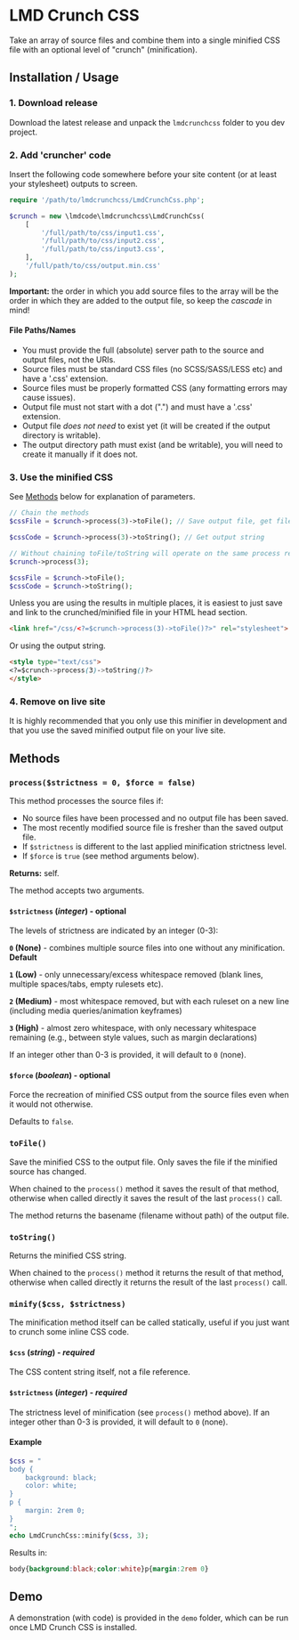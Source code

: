 # LMD Crunch CSS

Take an array of source files and combine them into a single minified CSS file with an optional level of "crunch" (minification).

## Installation / Usage

### 1. Download release

Download the latest release and unpack the `lmdcrunchcss` folder to you dev project.

### 2. Add 'cruncher' code

Insert the following code somewhere before your site content (or at least your stylesheet) outputs to screen.

```php
require '/path/to/lmdcrunchcss/LmdCrunchCss.php';

$crunch = new \lmdcode\lmdcrunchcss\LmdCrunchCss(
    [
        '/full/path/to/css/input1.css',
        '/full/path/to/css/input2.css',
        '/full/path/to/css/input3.css',
    ],
    '/full/path/to/css/output.min.css'
);
```

**Important:** the order in which you add source files to the array will be the order in which they are added to the output file, so keep the *cascade* in mind!

#### File Paths/Names

- You must provide the full (absolute) server path to the source and output files, not the URIs.
- Source files must be standard CSS files (no SCSS/SASS/LESS etc) and have a '.css' extension.
- Source files must be properly formatted CSS (any formatting errors may cause issues).
- Output file must not start with a dot (".") and must have a '.css' extension.
- Output file *does not need* to exist yet (it will be created if the output directory is writable).
- The output directory path must exist (and be writable), you will need to create it manually if it does not.

### 3. Use the minified CSS

See [Methods](#Methods) below for explanation of parameters.

```php
// Chain the methods
$cssFile = $crunch->process(3)->toFile(); // Save output file, get filename

$cssCode = $crunch->process(3)->toString(); // Get output string

// Without chaining toFile/toString will operate on the same process result
$crunch->process(3);

$cssFile = $crunch->toFile();
$cssCode = $crunch->toString();
```

Unless you are using the results in multiple places, it is easiest to just save and link to the crunched/minified file in your HTML head section.

```html
<link href="/css/<?=$crunch->process(3)->toFile()?>" rel="stylesheet">
```

Or using the output string.

```html
<style type="text/css">
<?=$crunch->process(3)->toString()?>
</style>
```

### 4. Remove on live site

It is highly recommended that you only use this minifier in development and that you use the saved minified output file on your live site.

## Methods

### `process($strictness = 0, $force = false)`

This method processes the source files if:

- No source files have been processed and no output file has been saved.
- The most recently modified source file is fresher than the saved output file.
- If `$strictness` is different to the last applied minification strictness level.
- If `$force` is `true` (see method arguments below).

**Returns:** self.

The method accepts two arguments.

#### `$strictness` (*integer*) - optional

The levels of strictness are indicated by an integer (0-3):

**`0` (None)** - combines multiple source files into one without any minification. **Default**

**`1` (Low)** - only unnecessary/excess whitespace removed (blank lines, multiple spaces/tabs, empty rulesets etc).

**`2` (Medium)** - most whitespace removed, but with each ruleset on a new line (including media queries/animation keyframes)

**`3` (High)** - almost zero whitespace, with only necessary whitespace remaining (e.g., between style values, such as margin declarations)

If an integer other than 0-3 is provided, it will default to `0` (none).

#### `$force` (*boolean*) - optional

Force the recreation of minified CSS output from the source files even when it would not otherwise.

Defaults to `false`.

### `toFile()`

Save the minified CSS to the output file. Only saves the file if the minified source has changed.

When chained to the `process()` method it saves the result of that method, otherwise when called directly it saves the result of the last `process()` call.

The method returns the basename (filename without path) of the output file.

### `toString()`

Returns the minified CSS string.

When chained to the `process()` method it returns the result of that method, otherwise when called directly it returns the result of the last `process()` call.

### `minify($css, $strictness)`

The minification method itself can be called statically, useful if you just want to crunch some inline CSS code.

#### `$css` (*string*) - *required*

The CSS content string itself, not a file reference.

#### `$strictness` (*integer*) - *required*

The strictness level of minification (see `process()` method above). If an integer other than 0-3 is provided, it will default to `0` (none).

#### Example

```php
$css = "
body {
    background: black;
    color: white;
}
p {
    margin: 2rem 0;
}
";
echo LmdCrunchCss::minify($css, 3);
```

Results in:

```css
body{background:black;color:white}p{margin:2rem 0}
```

## Demo

A demonstration (with code) is provided in the `demo` folder, which can be run once LMD Crunch CSS is installed.
